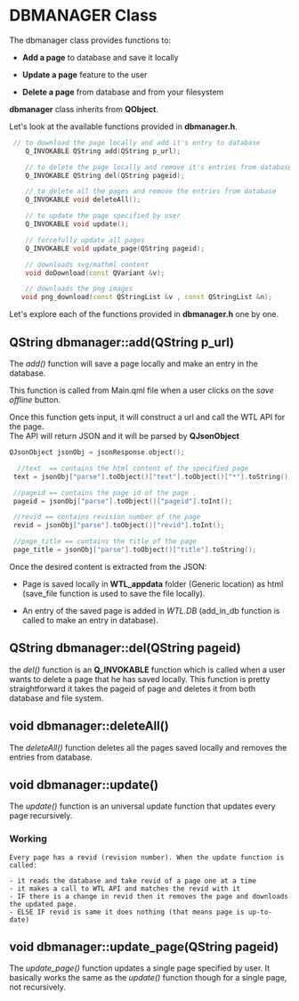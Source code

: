 # DBMANAGER Class

The dbmanager class provides functions to:

- **Add a page** to database and save it locally 

- **Update a page** feature to the user 

- **Delete a page** from database and from your filesystem


**dbmanager** class inherits from **QObject**.

Let's look at the available functions provided in **dbmanager.h**.


```C++
 // to download the page locally and add it's entry to database
    Q_INVOKABLE QString add(QString p_url);

    // to delete the page locally and remove it's entries from database
    Q_INVOKABLE QString del(QString pageid);

    // to delete all the pages and remove the entries from database
    Q_INVOKABLE void deleteAll();

    // to update the page specified by user
    Q_INVOKABLE void update();

    // forcefully update all pages
    Q_INVOKABLE void update_page(QString pageid);

    // downloads svg/mathml content 
    void doDownload(const QVariant &v);

    // downloads the png images 
   void png_download(const QStringList &v , const QStringList &n);

```
Let's explore each of the functions provided in **dbmanager.h** one by one.

## QString dbmanager::add(QString p_url)

The *add()* function will save a page locally and make an entry in the database.

This function is called from Main.qml file when a user clicks on the *save offline* button.

Once this function gets input, it will construct a url and call the WTL API for the page.  
The API will return JSON and it will be parsed by **QJsonObject** 

```C++
QJsonObject jsonObj = jsonResponse.object();

  //text  == contains the html content of the specified page 
 text = jsonObj["parse"].toObject()["text"].toObject()["*"].toString();

 //pageid == contains the page id of the page .
 pageid = jsonObj["parse"].toObject()["pageid"].toInt();

 //revid == contains revision number of the page
 revid = jsonObj["parse"].toObject()["revid"].toInt();

 //page_title == contains the title of the page 
 page_title = jsonObj["parse"].toObject()["title"].toString();
```

Once the desired content is extracted from the JSON:

- Page is saved locally in **WTL_appdata** folder (Generic location) as html (save_file function is used to save the file locally).

- An entry of the saved page is added in *WTL.DB* (add_in_db function is called to make an entry in database).


## QString dbmanager::del(QString pageid)

the *del()* function is an **Q_INVOKABLE** function which is called when a user wants to delete a page that he has saved locally. This function is pretty straightforward it takes the pageid of page and deletes it from both database and file system.


## void dbmanager::deleteAll()

The *deleteAll()* function deletes all the pages saved locally and removes the entries from database.


## void dbmanager::update()

The *update()* function is an universal update function that updates every page recursively.  

### Working 
	Every page has a revid (revision number). When the update function is called:

	- it reads the database and take revid of a page one at a time 
	- it makes a call to WTL API and matches the revid with it 
	- IF there is a change in revid then it removes the page and downloads the updated page.
	- ELSE IF revid is same it does nothing (that means page is up-to-date)


## void dbmanager::update_page(QString pageid)

The *update_page()* function updates a single page specified by user. It basically works the same as the *update()* function though for a single page, not recursively.


	



